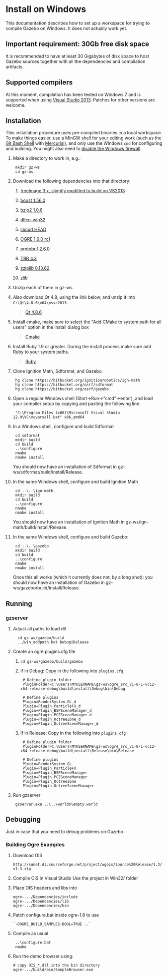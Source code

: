 # Install on Windows

This documentation describes how to set up a workspace for trying to compile
Gazebo on Windows.  It does not actually work yet.

## Important requirement: 30Gb free disk space 

It is recommended to have at least 30 Gigabytes of disk space to host Gazebo 
sources together with all the dependencies and compilation artifacts.

## Supported compilers

At this moment, compilation has been tested on Windows 7 and is supported when
using [Visual Studio 2013](https://www.visualstudio.com/downloads/).
Patches for other versions are welcome.

## Installation

This installation procedure uses pre-compiled binaries in a local workspace.  To
make things easier, use a MinGW shell for your editing work (such as the [Git Bash Shell](https://msysgit.github.io/) with [Mercurial](http://tortoisehg.bitbucket.org/download/index.html)), and only use the
Windows `cmd` for configuring and building.  You might also need to
[disable the Windows firewall](http://windows.microsoft.com/en-us/windows/turn-windows-firewall-on-off#turn-windows-firewall-on-off=windows-7).

1. Make a directory to work in, e.g.:

        mkdir gz-ws
        cd gz-ws

1. Download the following dependencies into that directory:

    1. [freeImage 3.x, slightly modified to build on VS2013](http://packages.osrfoundation.org/win32/deps/FreeImage-vc12-x64-release-debug.zip)

    1. [boost 1.56.0](http://packages.osrfoundation.org/win32/deps/boost_1_56_0.zip)

    1. [bzip2 1.0.6](http://packages.osrfoundation.org/win32/deps/bzip2-1.0.6-vc12-x64-release-debug.zip)

    1. [dlfcn-win32](http://packages.osrfoundation.org/win32/deps/dlfcn-win32-vc12-x64-release-debug.zip)

    1. [libcurl HEAD](http://packages.osrfoundation.org/win32/deps/libcurl-vc12-x64-release-debug-static-ipv6-sspi-winssl.zip)

    1. [OGRE 1.9.0 rc1](http://packages.osrfoundation.org/win32/deps/ogre_src_v1-8-1-vc12-x64-release-debug.zip)

    1. [protobuf 2.6.0](http://packages.osrfoundation.org/win32/deps/protobuf-2.6.0-win64-vc12.zip)

    1. [TBB 4.3](http://packages.osrfoundation.org/win32/deps/tbb43_20141023oss_win.zip)

    1. [zziplib 0.13.62](http://packages.osrfoundation.org/win32/deps/zziplib-0.13.62-vc12-x64-release-debug.zip)

    1. [zlib](http://packages.osrfoundation.org/win32/deps/zlib-1.2.8-vc12-x64-release-debug.zip)

1. Unzip each of them in gz-ws.

1. Also download Qt 4.8, using the link below, and unzip it into `C:\Qt\4.8.6\x64\msvc2013`:

    > [Qt 4.8.6](http://packages.osrfoundation.org/win32/deps/qt-4.8.6-x64-msvc2013-rev1.zip)

1. Install cmake, make sure to select the "Add CMake to system path for all users" option in the install dialog box

    > [Cmake](http://www.cmake.org/download/)
    
1. Install Ruby 1.9 or greater. During the install process make sure add Ruby to your system paths.

    > [Ruby](http://rubyinstaller.org/downloads/)
    
1. Clone Ignition Math, Sdformat, and Gazebo:

        hg clone https://bitbucket.org/ignitionrobotics/ign-math
        hg clone https://bitbucket.org/osrf/sdformat
        hg clone https://bitbucket.org/osrf/gazebo

1. Open a regular Windows shell (Start->Run->"cmd"->enter), and load your compiler setup by copying and pasting the following line:

        "C:\Program Files (x86)\Microsoft Visual Studio 12.0\VC\vcvarsall.bat" x86_amd64

1. In a Windows shell, configure and build Sdformat

        cd sdformat
        mkdir build       
        cd build
        ..\configure
        nmake
        nmake install

    You should now have an installation of Sdformat in gz-ws/sdformat/build/install/Release.

1. In the same Windows shell, configure and build Ignition Math

        cd ..\..\ign-math
        mkdir build       
        cd build
        ..\configure
        nmake
        nmake install

    You should now have an installation of Ignition Math in gz-ws/ign-math/build/install/Release.

1. In the same Windows shell, configure and build Gazebo:

        cd ..\..\gazebo
        mkdir build
        cd build
        ..\configure
        nmake
        nmake install

    Once this all works (which it currently does not, by a long shot): you should now have an installation of Gazebo in gz-ws/gazebo/build/install/Release.

## Running

### gzserver

1. Adjust all paths to load dll

         cd gz-ws/gazebo/build
         ../win_addpath.bat Debug|Release

1. Create an ogre plugins.cfg file

    1. `cd gz-ws/gazebo/build/gazebo`

    1. If in Debug: Copy in the following into `plugins.cfg`
    
            # Define plugin folder
            PluginFolder=C:\Users\MYUSERNAME\gz-ws\ogre_src_v1-8-1-vc12-x64-release-debug\build\install\Debug\bin\Debug

            # Define plugins
            Plugin=RenderSystem_GL_d
            Plugin=Plugin_ParticleFX_d
            Plugin=Plugin_BSPSceneManager_d
            Plugin=Plugin_PCZSceneManager_d
            Plugin=Plugin_OctreeZone_d
            Plugin=Plugin_OctreeSceneManager_d

    1. If in Release: Copy in the following into `plugins.cfg`
    
            # Define plugin folder
            PluginFolder=C:\Users\MYUSERNAME\gz-ws\ogre_src_v1-8-1-vc12-x64-release-debug\build\install\Release\bin\Release

            # Define plugins
            Plugin=RenderSystem_GL
            Plugin=Plugin_ParticleFX
            Plugin=Plugin_BSPSceneManager
            Plugin=Plugin_PCZSceneManager
            Plugin=Plugin_OctreeZone
            Plugin=Plugin_OctreeSceneManager

1. Run gzserver

        gzserver.exe ..\..\worlds\empty.world

## Debugging

Just in case that you need to debug problems on Gazebo

### Building Ogre Examples

1. Download OIS

       http://sunet.dl.sourceforge.net/project/wgois/Source%20Release/1.3/ois-v1-3.zip
  
1. Compile OIS in Visual Studio
   Use the project in Win32/ folder

1. Place OIS headers and libs into

       ogre-.../Dependencies/include
       ogre-.../Dependencies/lib
       ogre-.../Dependencies/bin

1. Patch configure.bat inside ogre-1.8 to use

       `-DOGRE_BUILD_SAMPLES:BOOL=TRUE ..`

1. Compile as usual

        ..\configure.bat
        nmake

1. Run the demo browser using:

       # copy OIS_*.dll into the bin directory
       ogre-.../build/bin/SampleBrowser.exe
